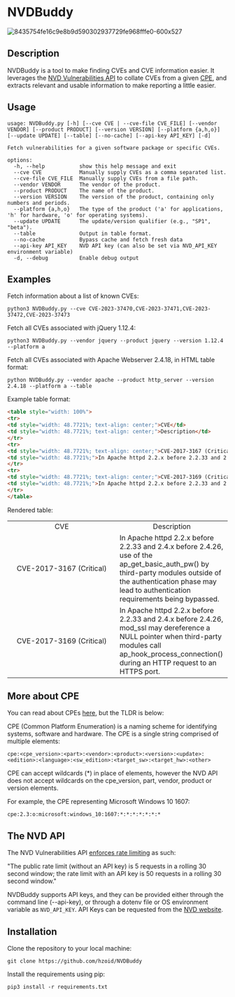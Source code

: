 # NVDBuddy
![8435754fe16c9e8b9d590302937729fe968fffe0-600x527](https://github.com/user-attachments/assets/2ce77d73-a6ed-4f1a-947b-0b27ac4e7b92)

## Description

NVDBuddy is a tool to make finding CVEs and CVE information easier. It leverages the [NVD Vulnerabilities API](https://nvd.nist.gov/developers/vulnerabilities) to collate CVEs from a given [CPE](https://nvd.nist.gov/products/cpe), and extracts relevant and usable information to make reporting a little easier.

## Usage

```
usage: NVDBuddy.py [-h] [--cve CVE | --cve-file CVE_FILE] [--vendor VENDOR] [--product PRODUCT] [--version VERSION] [--platform {a,h,o}] [--update UPDATE] [--table] [--no-cache] [--api-key API_KEY] [-d]

Fetch vulnerabilities for a given software package or specific CVEs.

options:
  -h, --help           show this help message and exit
  --cve CVE            Manually supply CVEs as a comma separated list.
  --cve-file CVE_FILE  Manually supply CVEs from a file path.
  --vendor VENDOR      The vendor of the product.
  --product PRODUCT    The name of the product.
  --version VERSION    The version of the product, containing only numbers and periods.
  --platform {a,h,o}   The type of the product ('a' for applications, 'h' for hardware, 'o' for operating systems).
  --update UPDATE      The update/version qualifier (e.g., "SP1", "beta").
  --table              Output in table format.
  --no-cache           Bypass cache and fetch fresh data
  --api-key API_KEY    NVD API key (can also be set via NVD_API_KEY environment variable)
  -d, --debug          Enable debug output
```

## Examples

Fetch information about a list of known CVEs:

`python3 NVDBuddy.py --cve CVE-2023-37470,CVE-2023-37471,CVE-2023-37472,CVE-2023-37473`

Fetch all CVEs associated with jQuery 1.12.4:

`python3 NVDBuddy.py --vendor jquery --product jquery --version 1.12.4 --platform a`

Fetch all CVEs associated with Apache Webserver 2.4.18, in HTML table format:

`python NVDBuddy.py --vendor apache --product http_server --version 2.4.18 --platform a --table`

Example table format:
```html
<table style="width: 100%">
<tr>
<td style="width: 48.7721%; text-align: center;">CVE</td>
<td style="width: 48.7721%; text-align: center;">Description</td>
</tr>
<tr>
<td style="width: 48.7721%; text-align: center;">CVE-2017-3167 (Critical)</td>
<td style="width: 48.7721%;">In Apache httpd 2.2.x before 2.2.33 and 2.4.x before 2.4.26, use of the ap_get_basic_auth_pw() by third-party modules outside of the authentication phase may lead to authentication requirements being bypassed.</td>
</tr>
<tr>
<td style="width: 48.7721%; text-align: center;">CVE-2017-3169 (Critical)</td>
<td style="width: 48.7721%;">In Apache httpd 2.2.x before 2.2.33 and 2.4.x before 2.4.26, mod_ssl may dereference a NULL pointer when third-party modules call ap_hook_process_connection() during an HTTP request to an HTTPS port.</td>
</tr>
</table>
```

Rendered table:

<table style="width: 100%">
<tr>
<td style="width: 48.7721%; text-align: center;">CVE</td>
<td style="width: 48.7721%; text-align: center;">Description</td>
</tr>
<tr>
<td style="width: 48.7721%; text-align: center;">CVE-2017-3167 (Critical)</td>
<td style="width: 48.7721%;">In Apache httpd 2.2.x before 2.2.33 and 2.4.x before 2.4.26, use of the ap_get_basic_auth_pw() by third-party modules outside of the authentication phase may lead to authentication requirements being bypassed.</td>
</tr>
<tr>
<td style="width: 48.7721%; text-align: center;">CVE-2017-3169 (Critical)</td>
<td style="width: 48.7721%;">In Apache httpd 2.2.x before 2.2.33 and 2.4.x before 2.4.26, mod_ssl may dereference a NULL pointer when third-party modules call ap_hook_process_connection() during an HTTP request to an HTTPS port.</td>
</tr>
</table>

## More about CPE
You can read about CPEs [here](https://nvd.nist.gov/products/cpe), but the TLDR is below:

CPE (Common Platform Enumeration) is a naming scheme for identifying systems, software and hardware. The CPE is a single string comprised of multiple elements:

`cpe:<cpe_version>:<part>:<vendor>:<product>:<version>:<update>:<edition>:<language>:<sw_edition>:<target_sw>:<target_hw>:<other>`

CPE can accept wildcards (*) in place of elements, however the NVD API does not accept wildcards on the cpe_version, part, vendor, product or version elements.

For example, the CPE representing Microsoft Windows 10 1607:

`cpe:2.3:o:microsoft:windows_10:1607:*:*:*:*:*:*:*`

## The NVD API

The NVD Vulnerabilities API [enforces rate limiting](https://nvd.nist.gov/developers/start-here) as such:

"The public rate limit (without an API key) is 5 requests in a rolling 30 second window; the rate limit with an API key is 50 requests in a rolling 30 second window."

NVDBuddy supports API keys, and they can be provided either through the command line (--api-key), or through a dotenv file or OS environment variable as `NVD_API_KEY`. API Keys can be requested from the [NVD website](https://nvd.nist.gov/developers/request-an-api-key).

## Installation

Clone the repository to your local machine:

`git clone https://github.com/hzoid/NVDBuddy`

Install the requirements using pip:

`pip3 install -r requirements.txt`
